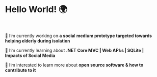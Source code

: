 <h1 align="left">Hello World! 🌍</h1>

<br/>

🔭 I’m currently working on **a social medium prototype targeted towards helping elderly during isolation**

🌱 I’m currently learning about **.NET Core MVC  |  Web API:s  |  SQLite  |  Impacts of Social Media**

🤔 I’m interested to learn more about **open source software & how to contribute to it**
